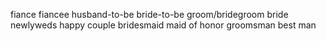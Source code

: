 
fiance fiancee
husband-to-be bride-to-be
groom/bridegroom bride
newlyweds happy couple
bridesmaid maid of honor
groomsman best man